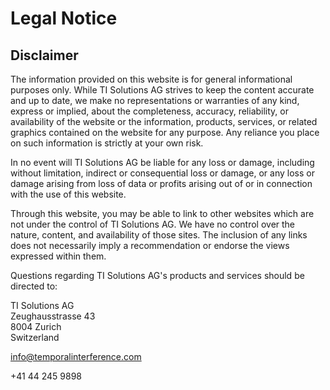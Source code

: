 ---
---
# Legal Notice

## Disclaimer

The information provided on this website is for general informational purposes only. While TI Solutions AG strives to keep the content accurate and up to date, we make no representations or warranties of any kind, express or implied, about the completeness, accuracy, reliability, or availability of the website or the information, products, services, or related graphics contained on the website for any purpose. Any reliance you place on such information is strictly at your own risk.

In no event will TI Solutions AG be liable for any loss or damage, including without limitation, indirect or consequential loss or damage, or any loss or damage arising from loss of data or profits arising out of or in connection with the use of this website.

Through this website, you may be able to link to other websites which are not under the control of TI Solutions AG. We have no control over the nature, content, and availability of those sites. The inclusion of any links does not necessarily imply a recommendation or endorse the views expressed within them.

Questions regarding TI Solutions AG's products and services should be directed to:

TI Solutions AG  
Zeughausstrasse 43  
8004 Zurich  
Switzerland

<info@temporalinterference.com>

+41 44 245 9898
